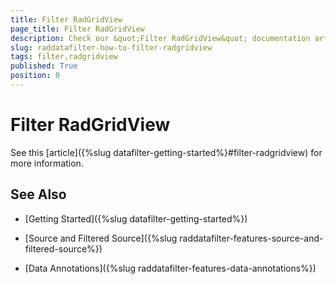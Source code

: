 ```yaml
---
title: Filter RadGridView
page_title: Filter RadGridView
description: Check our &quot;Filter RadGridView&quot; documentation article for the RadDataFilter {{ site.framework_name }} control.
slug: raddatafilter-how-to-filter-radgridview
tags: filter,radgridview
published: True
position: 0
---
```


# Filter RadGridView


See this [article]({%slug datafilter-getting-started%}#filter-radgridview) for more information.
        

## See Also

 * [Getting Started]({%slug datafilter-getting-started%})

 * [Source and Filtered Source]({%slug raddatafilter-features-source-and-filtered-source%})

 * [Data Annotations]({%slug raddatafilter-features-data-annotations%})
